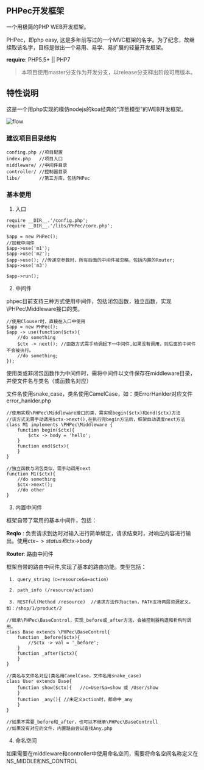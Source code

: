 PHPec开发框架
-------------

一个用极简的PHP WEB开发框架。

PHPec，即php easy, 这是多年前写过的一个MVC框架的名字。为了纪念，故继续取该名字，目标是做出一个易用、易学、易扩展的轻量开发框架。

**require**: PHP5.5+ || PHP7

> 本项目使用master分支作为开发分支，以release分支释出阶段可用版本。


## 特性说明

这是一个用php实现的模仿nodejs的koa经典的“洋葱模型”的WEB开发框架。

![flow](https://raw.githubusercontent.com/tim1020/PHPec/master/img/flow.png)

### 建议项目目录结构

```
confing.php //项目配置 
index.php   //项目入口
middleware/ //中间件目录
controller/ //控制器目录
libs/       //第三方库，包括PHPec
```

### 基本使用

1. 入口

```
require __DIR__.'/config.php';
require __DIR__.'/libs/PHPec/core.php';

$app = new PHPec();
//加载中间件
$app->use('m1');
$app->use('m2');
$app->use(); //传递空参数时，所有后面的中间件被忽略，包括内置的Router;
$app->use('m3')

$app->run();
```

2. 中间件

phpec目前支持三种方式使用中间件，包括闭包函数，独立函数，实现\PHPec\Middleware接口的类。

```
//使用Clouser时，直接在入口中使用
$app = new PHPec();
$app -> use(function($ctx){
	//do something
	$ctx -> next(); //函数方式需手动调起下一中间件,如果没有调用，则后面的中间件不会被执行。
	//do something;
});
```

使用类或非闭包函数作为中间件时，需将中间件以文件保存在middleware目录，并使文件名与类名（或函数名对应）

文件名使用snake_case，类名使用CamelCase，如：类ErrorHanlder对应文件error_hanlder.php


```
//使用实现\PHPec\Middleware接口的类，需实现begin($ctx)和end($ctx)方法
//该方式无需手动调用$ctx->next(),在执行完begin方法后，框架自动调度next方法
class M1 implements \PHPec\Middleware {
	function begin($ctx){
		$ctx -> body = 'hello';
	}
	function end($ctx){
	}
}
```

```
//独立函数与闭包类似，需手动调用next
function M1($ctx){
	//do something
	$ctx->next();
	//do other
}
```

3. 内置中间件

框架自带了常用的基本中间件，包括：

**ReqIo** : 负责请求到达时对输入进行简单绑定，请求结束时，对响应内容进行输出。使用$ctx->status和$ctx->body

**Router**: 路由中间件

框架自带的路由中间件,实现了基本的路由功能。类型包括：
	 
	 1. query_string（c=resource&a=action） 

	 2. path_info (/resource/action) 

	 3. RESTful(Method /resource)  //请求方法作为acton，PATH支持两层资源定义，如：/shop/1/product/2

```
//继承\PHPec\BaseControl，实现_before或_after方法，会被控制器构造和析构时调用。
class Base extends \PHPec\BaseControl{
	function _before($ctx){
		//$ctx -> val = '_before';
	}
	function _after($ctx){
	}
}

//类名与文件名对应(类名用CamelCase，文件名用snake_case)
class User extends Base{
	function show($ctx){   //c=User&a=show 或 /User/show
	}
	function _any(){ //未定义action时，都命中_any
	}
}

//如果不需要_before和_after，也可以不继承\PHPec\BaseControll
//如果没有对应的文件，内置路由尝试查找Any.php
```

4. 命名空间

如果需要在middleware和controller中使用命名空间，需要将命名空间名称定义在 NS_MIDDLE和NS_CONTROL


